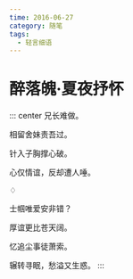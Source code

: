 ```yaml
---
time: 2016-06-27
category: 随笔
tags:
  - 轻言细语
---
```


# 醉落魄·夏夜抒怀

::: center
兄长难做。

相留舍妹责吾过。

针入子胸撑心破。

心仅情谊，反却遭人唾。

♢

士帼唯爱安非错？

厚谊更比苍天阔。

忆追尘事徒萧索。

辗转寻眠，愁溢又生惑。
:::
